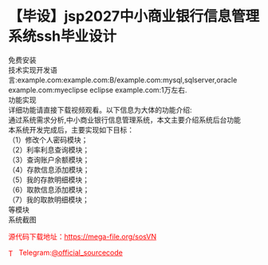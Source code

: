 # 【毕设】jsp2027中小商业银行信息管理系统ssh毕业设计

免费安装<br>技术实现开发语言:example.com:example.com:B/example.com:mysql,sqlserver,oracle example.com:myeclipse eclipse example.com:1万左右.<br>功能实现<br>详细功能请直接下载视频观看。以下信息为大体的功能介绍:<br>通过系统需求分析,中小商业银行信息管理系统，本文主要介绍系统后台功能<br>本系统开发完成后，主要实现如下目标：<br>（1）修改个人密码模块；<br>（2）利率利息查询模块；<br>（3）查询账户余额模块；<br>（4）存款信息添加模块；<br>（5）我的存款明细模块；<br>（6）取款信息添加模块；<br>（7）我的取款明细模块；<br>等模块<br>系统截图<br>


<p style="color: red;">源代码下载地址：<a href="https://mega-file.org/sosVN" style="color: red;">https://mega-file.org/sosVN</a></p><p style="color: red;"><img src="https://cdn-icons-png.flaticon.com/512/2111/2111646.png" alt="Telegram Icon" style="width: 16px; vertical-align: middle; margin-right: 5px;">Telegram:<a href="https://t.me/official_sourcecode" style="color: red;">@official_sourcecode</a></p>